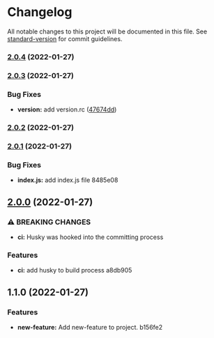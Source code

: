 # Changelog

All notable changes to this project will be documented in this file. See [standard-version](https://github.com/conventional-changelog/standard-version) for commit guidelines.

### [2.0.4](https://github.com/FRickReich/changelog-test/compare/v2.0.3...v2.0.4) (2022-01-27)

### [2.0.3](https://github.com/FRickReich/changelog-test/compare/v2.0.2...v2.0.3) (2022-01-27)


### Bug Fixes

* **version:** add version.rc ([47674dd](https://github.com/FRickReich/changelog-test/commit/47674dd2ceaa97826bd8b8257d0d365aaea1c5f7))

### [2.0.2](https://github.com/FRickReich/changelog-test/compare/v2.0.1...v2.0.2) (2022-01-27)

### [2.0.1](///compare/v2.0.0...v2.0.1) (2022-01-27)


### Bug Fixes

* **index.js:** add index.js file 8485e08

## [2.0.0](///compare/v1.1.0...v2.0.0) (2022-01-27)


### ⚠ BREAKING CHANGES

* **ci:** Husky was hooked into the committing process

### Features

* **ci:** add husky to build process a8db905

## 1.1.0 (2022-01-27)


### Features

* **new-feature:** Add new-feature to project. b156fe2
